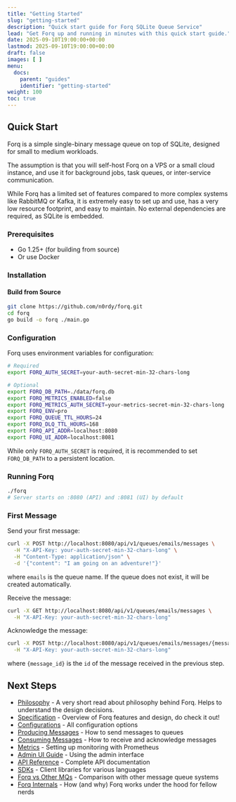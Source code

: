 ```yaml
---
title: "Getting Started"
slug: "getting-started"
description: "Quick start guide for Forq SQLite Queue Service"
lead: "Get Forq up and running in minutes with this quick start guide."
date: 2025-09-10T19:00:00+00:00
lastmod: 2025-09-10T19:00:00+00:00
draft: false
images: [ ]
menu:
  docs:
    parent: "guides"
    identifier: "getting-started"
weight: 100
toc: true
---
```


## Quick Start

Forq is a simple single-binary message queue on top of SQLite, designed for small to medium workloads. 

The assumption is that you will self-host Forq on a VPS or a small cloud instance, and use it for background jobs, task queues, or inter-service communication.

While Forq has a limited set of features compared to more complex systems like RabbitMQ or Kafka, it is extremely easy to set up and use, has a very low resource footprint, and easy to maintain. No external dependencies are required, as SQLite is embedded.

### Prerequisites

- Go 1.25+ (for building from source)
- Or use Docker

### Installation

#### Build from Source

```bash
git clone https://github.com/n0rdy/forq.git
cd forq
go build -o forq ./main.go
```

### Configuration

Forq uses environment variables for configuration:

```bash
# Required
export FORQ_AUTH_SECRET=your-auth-secret-min-32-chars-long                # to use for API and Admin UI authentication

# Optional
export FORQ_DB_PATH=./data/forq.db                                        # Default: OS-specific location
export FORQ_METRICS_ENABLED=false                                         # true|false (default: false)
export FORQ_METRICS_AUTH_SECRET=your-metrics-secret-min-32-chars-long     # required if FORQ_METRICS_ENABLED is true
export FORQ_ENV=pro                                                       # local|pro (default: pro)
export FORQ_QUEUE_TTL_HOURS=24                                            # Default: 24 hours
export FORQ_DLQ_TTL_HOURS=168                                             # Default: 168 hours (7 days)
export FORQ_API_ADDR=localhost:8080                                       # Default: localhost:8080
export FORQ_UI_ADDR=localhost:8081                                        # Default: localhost:8081
```

While only `FORQ_AUTH_SECRET` is required, it is recommended to set `FORQ_DB_PATH` to a persistent location.

### Running Forq

```bash
./forq
# Server starts on :8080 (API) and :8081 (UI) by default
```

### First Message

Send your first message:

```bash
curl -X POST http://localhost:8080/api/v1/queues/emails/messages \
  -H "X-API-Key: your-auth-secret-min-32-chars-long" \
  -H "Content-Type: application/json" \
  -d '{"content": "I am going on an adventure!"}'
```

where `emails` is the queue name. If the queue does not exist, it will be created automatically.

Receive the message:

```bash
curl -X GET http://localhost:8080/api/v1/queues/emails/messages \
  -H "X-API-Key: your-auth-secret-min-32-chars-long"
```

Acknowledge the message:

```bash
curl -X POST http://localhost:8080/api/v1/queues/emails/messages/{message_id}/ack \
  -H "X-API-Key: your-auth-secret-min-32-chars-long"
```

where `{message_id}` is the `id` of the message received in the previous step.

## Next Steps

- [Philosophy](/documentation-portal/docs/guides/philosophy/) - A very short read about philosophy behind Forq. Helps to understand the design decisions.
- [Specification](/documentation-portal/docs/guides/specification/) - Overview of Forq features and design, do check it out!
- [Configurations](/documentation-portal/docs/guides/configurations/) - All configuration options
- [Producing Messages](/documentation-portal/docs/guides/producing-messages/) - How to send messages to queues
- [Consuming Messages](/documentation-portal/docs/guides/consuming-messages/) - How to receive and acknowledge messages
- [Metrics](/documentation-portal/docs/guides/metrics/) - Setting up monitoring with Prometheus
- [Admin UI Guide](/documentation-portal/docs/guides/admin-ui/) - Using the admin interface
- [API Reference](/documentation-portal/docs/reference/api/) - Complete API documentation
- [SDKs](/documentation-portal/docs/reference/sdks/) - Client libraries for various languages
- [Forq vs Other MQs](/documentation-portal/docs/guides/forq-vs-other-mqs/) - Comparison with other message queue systems
- [Forq Internals](/documentation-portal/docs/guides/internals/) - How (and why) Forq works under the hood for fellow nerds

